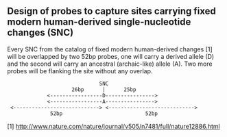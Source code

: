 ## Design of probes to capture sites carrying fixed modern human-derived single-nucleotide changes (SNC)

Every SNC from the catalog of fixed modern human-derived changes [1] will be
overlapped by two 52bp probes, one will carry a derived allele (D) and the second
will carry an ancestral (archaic-like) allele (A). Two more probes will be
flanking the site without any overlap.

```
                              SNC
                     26bp      |      25bp
             <-----------------D---------------->
             <-----------------A---------------->
 <----------------------------> <---------------------------->
              52bp                           52bp
```

[1] http://www.nature.com/nature/journal/v505/n7481/full/nature12886.html
